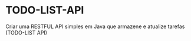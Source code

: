 # TODO-LIST-API
Criar uma RESTFUL API simples em Java que armazene e atualize tarefas (TODO-LIST API)
